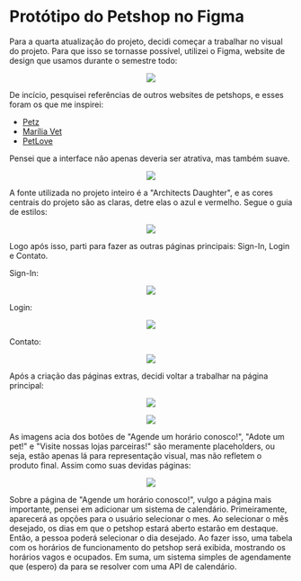 # Protótipo do Petshop no Figma

<p>Para a quarta atualização do projeto, decidi começar a trabalhar no visual do projeto. Para que isso se tornasse possível, utilizei o Figma, website de design que usamos durante o semestre todo:</p>
<p align="center"><a href="https://www.figma.com/pt-br/"><img src="https://github.com/user-attachments/assets/d3d7c960-7b30-492e-9825-88063920bf79"></a></p>

<p>De incício, pesquisei referências de outros websites de petshops, e esses foram os que me inspirei:</p>
<ul>
  <li><a href="https://www.petz.com.br">Petz</a></li>
  <li><a href="https://www.marilia.vet.br/?gad_source=1&gclid=CjwKCAjwwLO_BhB2EiwAx2e-38w9QYqa4_Tkbrh0Y92KrsrlqB4q4C_Jf2ucllESuleLOMXt4lQQKhoCkNsQAvD_BwE">Marília Vet</a></li>
  <li><a href="https://saude.petlove.com.br/?gad_source=1&gclid=CjwKCAjwwLO_BhB2EiwAx2e-3-rDdTkrITBzJSpLX20ajQFH9sIbGOM05HxTHdyT-wTUo9wzyVlNzhoC48IQAvD_BwE">PetLove</a></li>
</ul>

<p>Pensei que a interface não apenas deveria ser atrativa, mas também suave.</p>
<p align="center"><img src="https://github.com/user-attachments/assets/de2ff64f-61e9-476b-9113-4d1e6f7ae912"></p>

<p>A fonte utilizada no projeto inteiro é a "Architects Daughter", e as cores centrais do projeto são as claras, detre elas o azul e vermelho. Segue o guia de estilos:</p>
<p align="center"><img src="https://github.com/user-attachments/assets/fb541895-ecfa-4c6d-83e6-85fbaa7e19c1"></p>

<p>Logo após isso, parti para fazer as outras páginas principais: Sign-In, Login e Contato.</p>
<p>Sign-In:</p>
<p align="center"><img src="https://github.com/user-attachments/assets/c0910a68-4a39-4daa-8f61-f32b7e6e2834"></p>

<p>Login:</p>
<p align="center"><img src="https://github.com/user-attachments/assets/07cd027c-2b6d-4dbd-8db0-472bfbaecaa6"></p>

<p>Contato:</p>
<p align="center"><img src="https://github.com/user-attachments/assets/b7492df2-12cc-449e-806f-6b61eb732aef"></p>

<p>Após a criação das páginas extras, decidi voltar a trabalhar na página principal:</p>
<p align="center"><img src="https://github.com/user-attachments/assets/508f790b-2982-4e42-ae60-c1f076759c50"></p>
<p align="center"><img src="https://github.com/user-attachments/assets/10962cb0-6e9c-4d98-90ef-5c019faf916e"></p>

<p>As imagens acia dos botões de "Agende um horário conosco!", "Adote um pet!" e "Visite nossas lojas parceiras!" são meramente placeholders, ou seja, estão apenas lá para representação visual, mas não refletem o produto final. Assim como suas devidas páginas:</p>
<p align= "center"><img src="https://github.com/user-attachments/assets/d1297668-a412-4c73-8069-f2c6beb16705"></p>

<p>Sobre a página de "Agende um horário conosco!", vulgo a página mais importante, pensei em adicionar um sistema de calendário. Primeiramente, aparecerá as opções para o usuário selecionar o mes. Ao selecionar o mês desejado, os dias em que o petshop estará aberto estarão em destaque. Então, a pessoa poderá selecionar o dia desejado. Ao fazer isso, uma tabela com os horários de funcionamento do petshop será exibida, mostrando os horários vagos e ocupados. Em suma, um sistema simples de agendamente que (espero) da para se resolver com uma API de calendário.</p>
